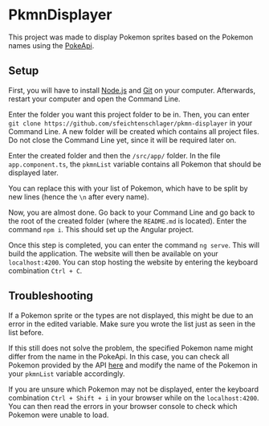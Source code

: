 # PkmnDisplayer

This project was made to display Pokemon sprites based on the Pokemon names using the [PokeApi](https://pokeapi.co).

## Setup

First, you will have to install [Node.js](https://nodejs.org/en/download/package-manager) and [Git](https://git-scm.com/downloads) on your computer.
Afterwards, restart your computer and open the Command Line.

Enter the folder you want this project folder to be in.
Then, you can enter `git clone https://github.com/sfeichtenschlager/pkmn-displayer` in your Command Line.
A new folder will be created which contains all project files.
Do not close the Command Line yet, since it will be required later on.

Enter the created folder and then the `/src/app/` folder.
In the file `app.component.ts`, the `pkmnList` variable contains all Pokemon that should be displayed later.

You can replace this with your list of Pokemon, which have to be split by new lines (hence the `\n` after every name).

Now, you are almost done. Go back to your Command Line and go back to the root of the created folder (where the `README.md` is located).
Enter the command `npm i`. This should set up the Angular project.

Once this step is completed, you can enter the command `ng serve`.
This will build the application.
The website will then be available on your `localhost:4200`.
You can stop hosting the website by entering the keyboard combination `Ctrl + C`. 

## Troubleshooting

If a Pokemon sprite or the types are not displayed, this might be due to an error in the edited variable.
Make sure you wrote the list just as seen in the list before.

If this still does not solve the problem, the specified Pokemon name might differ from the name in the PokeApi.
In this case, you can check all Pokemon provided by the API [here](https://pokeapi.co/api/v2/pokemon/?limit=1000000) and modify the name of the Pokemon in your `pkmnList` variable accordingly.

If you are unsure which Pokemon may not be displayed, enter the keyboard combination `Ctrl + Shift + i` in your browser while on the `localhost:4200`.
You can then read the errors in your browser console to check which Pokemon were unable to load.

